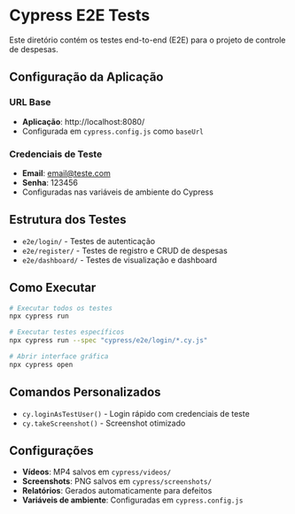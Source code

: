 # Cypress E2E Tests

Este diretório contém os testes end-to-end (E2E) para o projeto de controle de despesas.

## Configuração da Aplicação

### URL Base
- **Aplicação**: http://localhost:8080/
- Configurada em `cypress.config.js` como `baseUrl`

### Credenciais de Teste
- **Email**: email@teste.com
- **Senha**: 123456
- Configuradas nas variáveis de ambiente do Cypress

## Estrutura dos Testes

- `e2e/login/` - Testes de autenticação
- `e2e/register/` - Testes de registro e CRUD de despesas
- `e2e/dashboard/` - Testes de visualização e dashboard

## Como Executar

```bash
# Executar todos os testes
npx cypress run

# Executar testes específicos
npx cypress run --spec "cypress/e2e/login/*.cy.js"

# Abrir interface gráfica
npx cypress open
```

## Comandos Personalizados

- `cy.loginAsTestUser()` - Login rápido com credenciais de teste
- `cy.takeScreenshot()` - Screenshot otimizado

## Configurações

- **Vídeos**: MP4 salvos em `cypress/videos/`
- **Screenshots**: PNG salvos em `cypress/screenshots/`
- **Relatórios**: Gerados automaticamente para defeitos
- **Variáveis de ambiente**: Configuradas em `cypress.config.js`